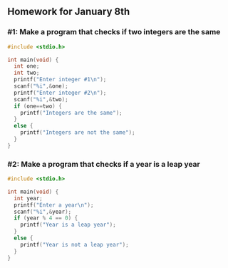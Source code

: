 Homework for January 8th
-----

### #1: Make a program that checks if two integers are the same

```.c
#include <stdio.h>

int main(void) {
  int one;
  int two;
  printf("Enter integer #1\n");
  scanf("%i",&one);
  printf("Enter integer #2\n");
  scanf("%i",&two);
  if (one==two) {
    printf("Integers are the same");
  }
  else {
    printf("Integers are not the same");
  }
}
```

### #2: Make a program that checks if a year is a leap year

```.c
#include <stdio.h>

int main(void) {
  int year;
  printf("Enter a year\n");
  scanf("%i",&year);
  if (year % 4 == 0) {
    printf("Year is a leap year");
  }
  else {
    printf("Year is not a leap year");
  }
}
```
